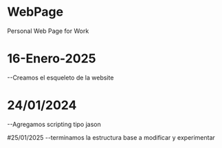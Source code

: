 # WebPage
Personal Web Page for Work


# 16-Enero-2025
--Creamos el esqueleto de la website

# 24/01/2024
--Agregamos scripting tipo jason

#25/01/2025
--terminamos la estructura base a modificar y experimentar